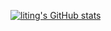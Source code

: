 [![liting's GitHub stats](https://github-readme-stats.vercel.app/api?username=liting-yes&show_icons=true&theme=flag-india)](https://github.com/anuraghazra/github-readme-stats)

